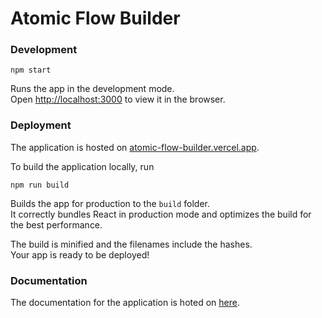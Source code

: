 # Atomic Flow Builder

### Development

`npm start`

Runs the app in the development mode.\
Open [http://localhost:3000](http://localhost:3000) to view it in the browser.

### Deployment

The application is hosted on [atomic-flow-builder.vercel.app](https://atomic-flow-builder.vercel.app/).

To build the application locally, run

`npm run build`

Builds the app for production to the `build` folder.\
It correctly bundles React in production mode and optimizes the build for the best performance.

The build is minified and the filenames include the hashes.\
Your app is ready to be deployed!

### Documentation

The documentation for the application is hoted on [here](https://docs-atomic-flow-builder.vercel.app/modules.html).
